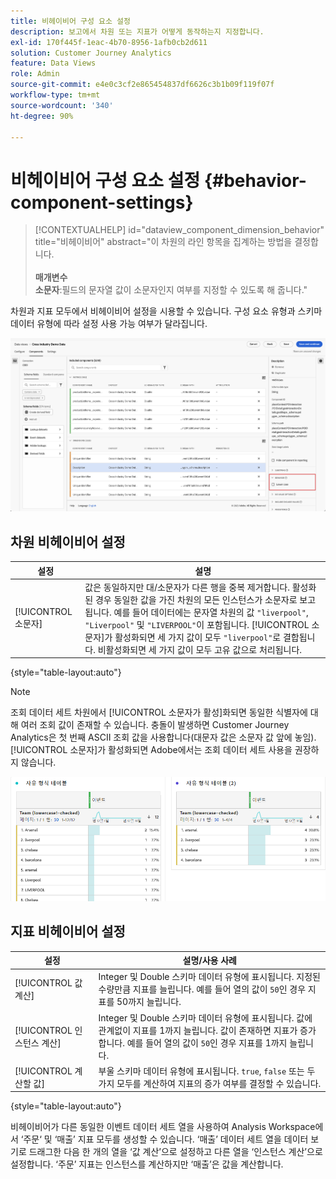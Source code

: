 ```yaml
---
title: 비헤이비어 구성 요소 설정
description: 보고에서 차원 또는 지표가 어떻게 동작하는지 지정합니다.
exl-id: 170f445f-1eac-4b70-8956-1afb0cb2d611
solution: Customer Journey Analytics
feature: Data Views
role: Admin
source-git-commit: e4e0c3cf2e865454837df6626c3b1b09f119f07f
workflow-type: tm+mt
source-wordcount: '340'
ht-degree: 90%

---
```


# 비헤이비어 구성 요소 설정 {#behavior-component-settings}

<!-- markdownlint-disable MD034 -->

>[!CONTEXTUALHELP]
>id="dataview_component_dimension_behavior"
>title="비헤이비어"
>abstract="이 차원의 라인 항목을 집계하는 방법을 결정합니다.<br/><br/>**매개변수&#x200B;**<br/>**소문자**:필드의 문자열 값이 소문자인지 여부를 지정할 수 있도록 해 줍니다."

<!-- markdownlint-enable MD034 -->


차원과 지표 모두에서 비헤이비어 설정을 시용할 수 있습니다. 구성 요소 유형과 스키마 데이터 유형에 따라 설정 사용 가능 여부가 달라집니다.

![비헤이비어 설정](../assets/behavior-settings.png)

## 차원 비헤이비어 설정

| 설정 | 설명 |
| --- | --- |
| [!UICONTROL 소문자] | 값은 동일하지만 대/소문자가 다른 행을 중복 제거합니다. 활성화된 경우 동일한 값을 가진 차원의 모든 인스턴스가 소문자로 보고됩니다. 예를 들어 데이터에는 문자열 차원의 값 `"liverpool"`, `"Liverpool"` 및 `"LIVERPOOL"`이 포함됩니다. [!UICONTROL 소문자]가 활성화되면 세 가지 값이 모두 `"liverpool"`로 결합됩니다. 비활성화되면 세 가지 값이 모두 고유 값으로 처리됩니다. |

{style="table-layout:auto"}

>[!NOTE]
>
>조회 데이터 세트 차원에서 [!UICONTROL 소문자가 활성]화되면 동일한 식별자에 대해 여러 조회 값이 존재할 수 있습니다. 충돌이 발생하면 Customer Journey Analytics은 첫 번째 ASCII 조회 값을 사용합니다(대문자 값은 소문자 값 앞에 놓임). [!UICONTROL 소문자]가 활성화되면 Adobe에서는 조회 데이터 세트 사용을 권장하지 않습니다.

![대/소문자 차원](../assets/case-sens-workspace.png)

## 지표 비헤이비어 설정

| 설정 | 설명/사용 사례 |
| --- | --- |
| [!UICONTROL 값 계산] | Integer 및 Double 스키마 데이터 유형에 표시됩니다. 지정된 수량만큼 지표를 늘립니다. 예를 들어 열의 값이 `50`인 경우 지표를 50까지 늘립니다. |
| [!UICONTROL 인스턴스 계산] | Integer 및 Double 스키마 데이터 유형에 표시됩니다. 값에 관계없이 지표를 1까지 늘립니다. 값이 존재하면 지표가 증가합니다. 예를 들어 열의 값이 `50`인 경우 지표를 1까지 늘립니다. |
| [!UICONTROL 계산할 값] | 부울 스키마 데이터 유형에 표시됩니다. `true`, `false` 또는 두 가지 모두를 계산하여 지표의 증가 여부를 결정할 수 있습니다. |

{style="table-layout:auto"}

비헤이비어가 다른 동일한 이벤트 데이터 세트 열을 사용하여 Analysis Workspace에서 ‘주문‘ 및 ‘매출’ 지표 모두를 생성할 수 있습니다. ‘매출’ 데이터 세트 열을 데이터 보기로 드래그한 다음 한 개의 열을 ‘값 계산’으로 설정하고 다른 열을 ‘인스턴스 계산’으로 설정합니다. ‘주문’ 지표는 인스턴스를 계산하지만 ‘매출’은 값을 계산합니다.
